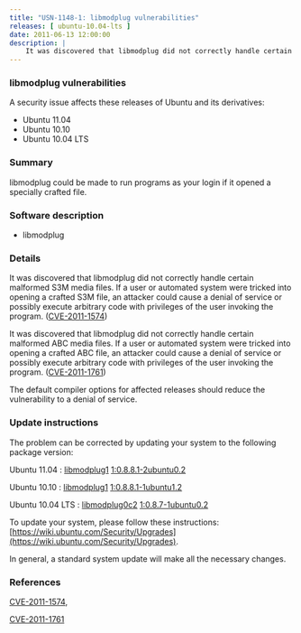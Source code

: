 ```yaml
---
title: "USN-1148-1: libmodplug vulnerabilities"
releases: [ ubuntu-10.04-lts ]
date: 2011-06-13 12:00:00
description: |
    It was discovered that libmodplug did not correctly handle certain malformed S3M media files. If a user or automated system were tricked into opening a crafted S3M file, an attacker could cause a denial of service or possibly execute arbitrary code with privileges of the user invoking the program. ([CVE-2011-1574](http://people.ubuntu.com/~ubuntu-security/cve/CVE-2011-1574))
--- 
```

 
### libmodplug vulnerabilities

A security issue affects these releases of Ubuntu and its derivatives:

* Ubuntu 11.04
* Ubuntu 10.10
* Ubuntu 10.04 LTS

### Summary

libmodplug could be made to run programs as your login if it opened a specially crafted file.

### Software description

* libmodplug 

### Details

It was discovered that libmodplug did not correctly handle certain malformed S3M media files. If a user or automated system were tricked into opening a crafted S3M file, an attacker could cause a denial of service or possibly execute arbitrary code with privileges of the user invoking the program. ([CVE-2011-1574](http://people.ubuntu.com/~ubuntu-security/cve/CVE-2011-1574))

It was discovered that libmodplug did not correctly handle certain malformed ABC media files. If a user or automated system were tricked into opening a crafted ABC file, an attacker could cause a denial of service or possibly execute arbitrary code with privileges of the user invoking the program. ([CVE-2011-1761](http://people.ubuntu.com/~ubuntu-security/cve/CVE-2011-1761))

The default compiler options for affected releases should reduce the vulnerability to a denial of service. 

### Update instructions

The problem can be corrected by updating your system to the following package version:

Ubuntu 11.04
 : [libmodplug1](https://launchpad.net/ubuntu/+source/libmodplug) <span> [1:0.8.8.1-2ubuntu0.2](https://launchpad.net/ubuntu/+source/libmodplug/1:0.8.8.1-2ubuntu0.2) </span> 

Ubuntu 10.10
 : [libmodplug1](https://launchpad.net/ubuntu/+source/libmodplug) <span> [1:0.8.8.1-1ubuntu1.2](https://launchpad.net/ubuntu/+source/libmodplug/1:0.8.8.1-1ubuntu1.2) </span> 

Ubuntu 10.04 LTS
 : [libmodplug0c2](https://launchpad.net/ubuntu/+source/libmodplug) <span> [1:0.8.7-1ubuntu0.2](https://launchpad.net/ubuntu/+source/libmodplug/1:0.8.7-1ubuntu0.2) </span> 

To update your system, please follow these instructions: [https://wiki.ubuntu.com/Security/Upgrades](https://wiki.ubuntu.com/Security/Upgrades).

In general, a standard system update will make all the necessary changes. 

### References

 [CVE-2011-1574](http://people.ubuntu.com/~ubuntu-security/cve/CVE-2011-1574), 

 [CVE-2011-1761](http://people.ubuntu.com/~ubuntu-security/cve/CVE-2011-1761)
 
